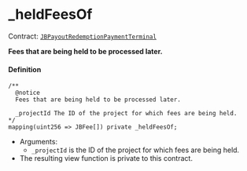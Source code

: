 # _heldFeesOf

Contract: [`JBPayoutRedemptionPaymentTerminal`](/dev/api/contracts/or-payment-terminals/or-abstract/jbpayoutredemptionpaymentterminal/README.md)​‌

**Fees that are being held to be processed later.** 

#### Definition

```
/**
  @notice
  Fees that are being held to be processed later.

  _projectId The ID of the project for which fees are being held.
*/
mapping(uint256 => JBFee[]) private _heldFeesOf;
```

* Arguments:
  * `_projectId` is the ID of the project for which fees are being held.
* The resulting view function is private to this contract.
